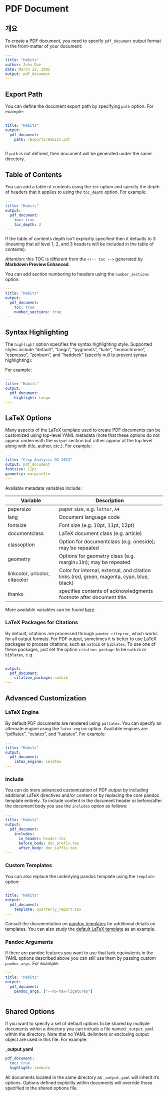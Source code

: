 # PDF Document

## 개요

To create a PDF document, you need to specify `pdf_document` output format in the front-matter of your document:

```yaml
---
title: "Habits"
author: John Doe
date: March 22, 2005
output: pdf_document
---

```

## Export Path

You can define the document export path by specifying `path` option. For example:

```yaml
---
title: "Habits"
output:
  pdf_document:
    path: /Exports/Habits.pdf
---

```

If `path` is not defined, then document will be generated under the same directory.

## Table of Contents

You can add a table of contents using the `toc` option and specify the depth of headers that it applies to using the `toc_depth` option. For example:

```yaml
---
title: "Habits"
output:
  pdf_document:
    toc: true
    toc_depth: 2
---

```

If the table of contents depth isn’t explicitly specified then it defaults to 3 (meaning that all level 1, 2, and 3 headers will be included in the table of contents).

_Attention:_ this TOC is different from the `<!-- toc -->` generated by **Markdown Preview Enhanced**.

You can add section numbering to headers using the `number_sections` option:

```yaml
---
title: "Habits"
output:
  pdf_document:
    toc: true
    number_sections: true
---

```

## Syntax Highlighting

The `highlight` option specifies the syntax highlighting style. Supported styles include “default”, “tango”, “pygments”, “kate”, “monochrome”, “espresso”, “zenburn”, and “haddock” (specify null to prevent syntax highlighting):

For example:

```yaml
---
title: "Habits"
output:
  pdf_document:
    highlight: tango
---

```

## LaTeX Options

Many aspects of the LaTeX template used to create PDF documents can be customized using top-level YAML metadata (note that these options do not appear underneath the `output` section but rather appear at the top level along with title, author, etc.). For example:

```yaml
---
title: "Crop Analysis Q3 2013"
output: pdf_document
fontsize: 11pt
geometry: margin=1in
---

```

Available metadata variables include:

| Variable                       | Description                                                                               |
| ------------------------------ | ----------------------------------------------------------------------------------------- |
| papersize                      | paper size, e.g. `letter`, `A4`                                                           |
| lang                           | Document language code                                                                    |
| fontsize                       | Font size (e.g. 10pt, 11pt, 12pt)                                                         |
| documentclass                  | LaTeX document class (e.g. article)                                                       |
| classoption                    | Option for documentclass (e.g. oneside); may be repeated                                  |
| geometry                       | Options for geometry class (e.g. margin=1in); may be repeated                             |
| linkcolor, urlcolor, citecolor | Color for internal, external, and citation links (red, green, magenta, cyan, blue, black) |
| thanks                         | specifies contents of acknowledgments footnote after document title.                      |

More available variables can be found [here](https://pandoc.org/MANUAL.html#variables-for-latex).

### LaTeX Packages for Citations

By default, citations are processed through `pandoc-citeproc`, which works for all output formats. For PDF output, sometimes it is better to use LaTeX packages to process citations, such as `natbib` or `biblatex`. To use one of these packages, just set the option `citation_package` to be `natbib` or `biblatex`, e.g.

```yaml
---
output:
  pdf_document:
    citation_package: natbib
---

```

## Advanced Customization

### LaTeX Engine

By default PDF documents are rendered using `pdflatex`. You can specify an alternate engine using the `latex_engine` option. Available engines are “pdflatex”, “xelatex”, and “lualatex”. For example:

```yaml
---
title: "Habits"
output:
  pdf_document:
    latex_engine: xelatex
---

```

### Include

You can do more advanced customization of PDF output by including additional LaTeX directives and/or content or by replacing the core pandoc template entirely. To include content in the document header or before/after the document body you use the `includes` option as follows:

```yaml
---
title: "Habits"
output:
  pdf_document:
    includes:
      in_header: header.tex
      before_body: doc_prefix.tex
      after_body: doc_suffix.tex
---

```

### Custom Templates

You can also replace the underlying pandoc template using the `template` option:

```yaml
---
title: "Habits"
output:
  pdf_document:
    template: quarterly_report.tex
---

```

Consult the documentation on [pandoc templates](https://pandoc.org/README.html#templates) for additional details on templates. You can also study the [default LaTeX template](https://github.com/jgm/pandoc-templates/blob/master/default.latex) as an example.

### Pandoc Arguments

If there are pandoc features you want to use that lack equivalents in the YAML options described above you can still use them by passing custom `pandoc_args`. For example:

```yaml
---
title: "Habits"
output:
  pdf_document:
    pandoc_args: ["--no-tex-ligatures"]
---

```

## Shared Options

If you want to specify a set of default options to be shared by multiple documents within a directory you can include a file named `_output.yaml` within the directory. Note that no YAML delimiters or enclosing output object are used in this file. For example:

**\_output.yaml**

```yaml
pdf_document:
  toc: true
  highlight: zenburn
```

All documents located in the same directory as `_output.yaml` will inherit it’s options. Options defined explicitly within documents will override those specified in the shared options file.